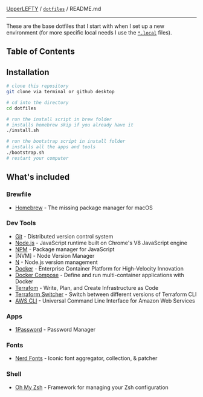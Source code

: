 [UpperLEFTY][repo] / [`dotfiles`](https://github.com/UpperLEFTY/dotfiles/) / README.md

--------------------------------------------------------------------------------

These are the base dotfiles that I start with when I set up
a new environment (for more specific local needs I use the
[`*.local`](#local-settings) files).

Table of Contents
-----------------

## Installation

```bash
# clone this repository
git clone via terminal or github desktop

# cd into the directory
cd dotfiles

# run the install script in brew folder
# installs homebrew skip if you already have it
./install.sh

# run the bootstrap script in install folder
# installs all the apps and tools
./bootstrap.sh
# restart your computer
```

## What's included

### Brewfile

- [Homebrew](https://brew.sh/) - The missing package manager for macOS

### Dev Tools

- [Git](https://git-scm.com/) - Distributed version control system
- [Node.js](https://nodejs.org/) - JavaScript runtime built on Chrome's V8 JavaScript engine
- [NPM](https://www.npmjs.com/) - Package manager for JavaScript
- [NVM] - Node Version Manager
- [N](https://www.npmjs.com/package/n) - Node.js version management
- [Docker](https://www.docker.com/) - Enterprise Container Platform for High-Velocity Innovation
- [Docker Compose](https://docs.docker.com/compose/) - Define and run multi-container applications with Docker
- [Terrafom](https://www.terraform.io/) - Write, Plan, and Create Infrastructure as Code
- [Terraform Switcher](https://tfswitch.warrensbox.com/) - Switch between different versions of Terraform CLI
- [AWS CLI](https://aws.amazon.com/cli/) - Universal Command Line Interface for Amazon Web Services

### Apps

- [1Password](https://1password.com/) - Password Manager

### Fonts

- [Nerd Fonts](https://www.nerdfonts.com/) - Iconic font aggregator, collection, & patcher

### Shell

- [Oh My Zsh](https://ohmyz.sh/) - Framework for managing your Zsh configuration

<!-- Link labels: -->

[ci badge macos]: https://github.com/UpperLEFTY/dotfiles/workflows/macOS/badge.svg
[ci badge ubuntu]: https://github.com/UpperLEFTY/dotfiles/workflows/Ubuntu/badge.svg
[ci link macos]: https://github.com/UpperLEFTY/dotfiles/actions?query=workflow%3AmacOS
[ci link ubuntu]: https://github.com/UpperLEFTY/dotfiles/actions?query=workflow%3AUbuntu
[fork]: https://help.github.com/en/github/getting-started-with-github/fork-a-repo
[Git]: src/git
[install macos]: src/os/installs/macos
[install ubuntu]: src/os/installs/ubuntu
[preferences macos]: src/os/preferences/macos
[preferences ubuntu]: src/os/preferences/ubuntu
[repo]: https://github.com/UpperLEFTY
[setup script]: https://github.com/UpperLEFTY/dotfiles/blob/main/src/os/setup.sh#L3
[setup]: src/os/setup.sh
[shell]: src/shell
[symlink]: src/os/create_symbolic_links.sh
[tmux]: src/tmux
[vscode plugins]: src/os/installs/macos/vscode.sh
